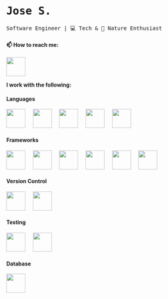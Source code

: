 <head>
  <link rel="stylesheet" href="https://cdn.jsdelivr.net/gh/devicons/devicon@v2.15.1/devicon.min.css">
</head>
<div>
    <h1><samp><strong>Jose S.</strong></samp></h1>
    <p><samp>Software Engineer | 💻 Tech & 🌳 Nature Enthusiast</samp></p>
    <h4>📫 How to reach me:</h4>
 <a href="https://www.linkedin.com/in/joselsalas/" style="display: inline-block;">
    <img height="50" src="https://cdn.jsdelivr.net/gh/devicons/devicon/icons/linkedin/linkedin-original-wordmark.svg" />
  </a>
</div>
</div>
<div>
  <p><strong> I work with the following: </strong> <p>
  <div>
   <h4> Languages </h4>
   <img height="50" src="https://cdn.jsdelivr.net/gh/devicons/devicon/icons/javascript/javascript-original.svg" />
    &nbsp;&nbsp;&nbsp;
   <img height="50" src="https://cdn.jsdelivr.net/gh/devicons/devicon/icons/ruby/ruby-original.svg" />
    &nbsp;&nbsp;&nbsp;
   <img height="50" src="https://cdn.jsdelivr.net/gh/devicons/devicon/icons/html5/html5-original-wordmark.svg" />
    &nbsp;&nbsp;&nbsp;
   <img height="50" src="https://cdn.jsdelivr.net/gh/devicons/devicon/icons/css3/css3-original-wordmark.svg" />
    &nbsp;&nbsp;&nbsp;
   <img height="50" src="https://cdn.jsdelivr.net/gh/devicons/devicon/icons/cplusplus/cplusplus-original.svg" /> 
  </div>
  <div>
    <h4> Frameworks </h4>
    <img height="50" src="https://cdn.jsdelivr.net/gh/devicons/devicon/icons/react/react-original.svg" />
     &nbsp;&nbsp;&nbsp; 
    <img height="50" src="https://cdn.jsdelivr.net/gh/devicons/devicon/icons/nextjs/nextjs-original-wordmark.svg" />
     &nbsp;&nbsp;&nbsp; 
    <img height="50" src="https://cdn.jsdelivr.net/gh/devicons/devicon/icons/rails/rails-original-wordmark.svg" />
     &nbsp;&nbsp;&nbsp;  
    <img height="50" src="https://cdn.jsdelivr.net/gh/devicons/devicon/icons/tailwindcss/tailwindcss-original-wordmark.svg" />
     &nbsp;&nbsp;&nbsp;
    <img height="50" src="https://cdn.jsdelivr.net/gh/devicons/devicon/icons/nodejs/nodejs-original.svg" />
     &nbsp;&nbsp;&nbsp;
    <img height="50" src="https://cdn.jsdelivr.net/gh/devicons/devicon/icons/bootstrap/bootstrap-original.svg" />    
  </div>
  <div>
    <h4> Version Control </h4>
    <img height="50" src="https://cdn.jsdelivr.net/gh/devicons/devicon/icons/git/git-original-wordmark.svg" />
     &nbsp;&nbsp;&nbsp;
    <img height="50" src="https://cdn.jsdelivr.net/gh/devicons/devicon/icons/github/github-original.svg" />
  </div>
  <div>
    <h4> Testing </h4>
    <img height="50" src="https://cdn.jsdelivr.net/gh/devicons/devicon/icons/rspec/rspec-original-wordmark.svg" />
     &nbsp;&nbsp;&nbsp;
    <img height="50" src="https://cdn.jsdelivr.net/gh/devicons/devicon/icons/jest/jest-plain.svg" />
               
  </div>
  <div>
    <h4> Database </h4>
    <img height="50" src="https://cdn.jsdelivr.net/gh/devicons/devicon/icons/postgresql/postgresql-original-wordmark.svg" />     
  </div>
</div>
<!--
**salas89jl/salas89jl** is a ✨ _special_ ✨ repository because its `README.md` (this file) appears on your GitHub profile.

Here are some ideas to get you started:

- 🔭 I’m currently working on ...
- 🌱 I’m currently learning ...
- 👯 I’m looking to collaborate on ...
- 🤔 I’m looking for help with ...
- 💬 Ask me about ...
- 📫 How to reach me: ...
- 😄 Pronouns: ...
- ⚡ Fun fact: ...
-->
